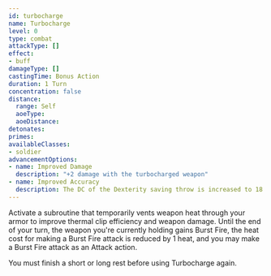 ```yaml
---
id: turbocharge
name: Turbocharge
level: 0
type: combat
attackType: []
effect:
- buff
damageType: []
castingTime: Bonus Action
duration: 1 Turn
concentration: false
distance:
  range: Self
  aoeType: 
  aoeDistance: 
detonates: 
primes: 
availableClasses:
- soldier
advancementOptions:
- name: Improved Damage
  description: "+2 damage with the turbocharged weapon"
- name: Improved Accuracy
  description: The DC of the Dexterity saving throw is increased to 18
---
```

Activate a subroutine that temporarily vents weapon heat through your armor to improve thermal clip efficiency and
weapon damage. Until the end of your turn, the weapon you're currently holding gains Burst Fire, the heat cost for making
a Burst Fire attack is reduced by 1 heat, and you may make a Burst Fire attack as an Attack action.

You must finish a short or long rest before using Turbocharge again.
